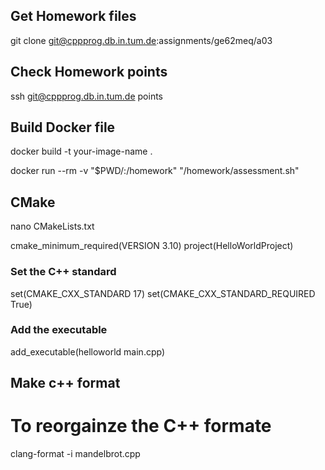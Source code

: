 ## Get Homework files
git clone git@cppprog.db.in.tum.de:assignments/ge62meq/a03 

## Check Homework points
ssh git@cppprog.db.in.tum.de points

## Build Docker file
docker build -t your-image-name .

docker run --rm -v "$PWD/:/homework" <image-name> "/homework/assessment.sh"

## CMake
nano CMakeLists.txt

cmake_minimum_required(VERSION 3.10)
project(HelloWorldProject)

### Set the C++ standard
set(CMAKE_CXX_STANDARD 17)
set(CMAKE_CXX_STANDARD_REQUIRED True)

### Add the executable
add_executable(helloworld main.cpp)

## Make c++ format
# To reorgainze the C++ formate
 clang-format -i mandelbrot.cpp
